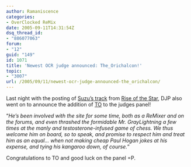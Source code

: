 ```yaml
---
author: Ramaniscence
categories:
- OverClocked ReMix
date: 2005-09-11T14:31:54Z
dsq_thread_id:
- "886077063"
forum:
- "12"
guid: "149"
id: 1071
title: 'Newest OCR judge announced: The_Orichalcon!'
topic:
- "3007"
url: /2005/09/11/newest-ocr-judge-announced-the_orichalcon/
---
```


Last night with the posting of [Suzu&#8217;s track](http://www.ocremix.org/remix/OCR01402/) from [Rise of the Star](http://kirby.ocremix.org/), DJP also went on to announce the addition of [TO](http://www.ocremix.org/remixer/to/) to the judges panel!
  
&#8220;_He&#8217;s been involved with the site for some time, both as a ReMixer and on the forums, and even thrashed the formidable Mr. GrayLightning a few times at the manly and testosterone-infused game of chess. We thus welcome him on board, so to speak, and promise to respect him and treat him as an equal&#8230; when not making cheap Paul Hogan jokes at his expense, and tying his kangaroo down, of course._&#8221; 

Congratulations to TO and good luck on the panel =P.